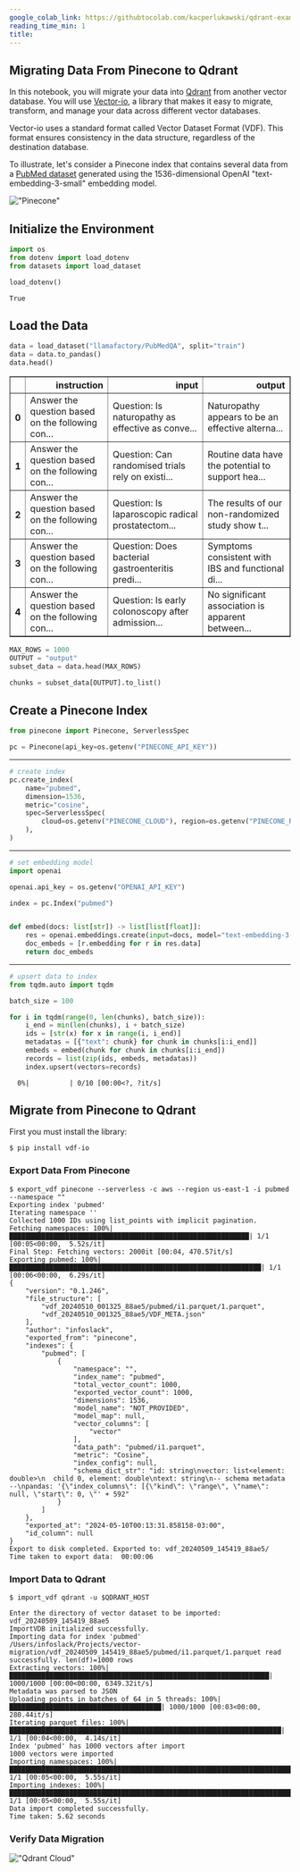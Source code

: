 ```yaml
---
google_colab_link: https://githubtocolab.com/kacperlukawski/qdrant-exam/blob/automate/github-workflows/data-migration/from-pinecone-to-qdrant.ipynb
reading_time_min: 1
title:
---
```


## Migrating Data From Pinecone to Qdrant

In this notebook, you will migrate your data into [Qdrant](https://qdrant.to/cloud) from another vector database.
You will use [Vector-io](https://github.com/AI-Northstar-Tech/vector-io), a library that makes it easy to migrate, transform, and manage your data across different vector databases.

Vector-io uses a standard format called Vector Dataset Format (VDF). This format ensures consistency in the data structure, regardless of the destination database.

To illustrate, let's consider a Pinecone index that contains several data from a [PubMed dataset](https://huggingface.co/datasets/llamafactory/PubMedQA) generated using the 1536-dimensional OpenAI "text-embedding-3-small" embedding model.

!["Pinecone"](imgs/pinecone.png)

## Initialize the Environment

```python
import os
from dotenv import load_dotenv
from datasets import load_dataset

load_dotenv()
```

```
True
```

## Load the Data

```python
data = load_dataset("llamafactory/PubMedQA", split="train")
data = data.to_pandas()
data.head()
```

<div>
<style scoped>
    .dataframe tbody tr th:only-of-type {
        vertical-align: middle;
    }

```
.dataframe tbody tr th {
    vertical-align: top;
}

.dataframe thead th {
    text-align: right;
}
```

</style>
<table border="1" class="dataframe">
  <thead>
    <tr style="text-align: right;">
      <th></th>
      <th>instruction</th>
      <th>input</th>
      <th>output</th>
    </tr>
  </thead>
  <tbody>
    <tr>
      <th>0</th>
      <td>Answer the question based on the following con...</td>
      <td>Question: Is naturopathy as effective as conve...</td>
      <td>Naturopathy appears to be an effective alterna...</td>
    </tr>
    <tr>
      <th>1</th>
      <td>Answer the question based on the following con...</td>
      <td>Question: Can randomised trials rely on existi...</td>
      <td>Routine data have the potential to support hea...</td>
    </tr>
    <tr>
      <th>2</th>
      <td>Answer the question based on the following con...</td>
      <td>Question: Is laparoscopic radical prostatectom...</td>
      <td>The results of our non-randomized study show t...</td>
    </tr>
    <tr>
      <th>3</th>
      <td>Answer the question based on the following con...</td>
      <td>Question: Does bacterial gastroenteritis predi...</td>
      <td>Symptoms consistent with IBS and functional di...</td>
    </tr>
    <tr>
      <th>4</th>
      <td>Answer the question based on the following con...</td>
      <td>Question: Is early colonoscopy after admission...</td>
      <td>No significant association is apparent between...</td>
    </tr>
  </tbody>
</table>
</div>

```python
MAX_ROWS = 1000
OUTPUT = "output"
subset_data = data.head(MAX_ROWS)

chunks = subset_data[OUTPUT].to_list()
```

## Create a Pinecone Index

```python
from pinecone import Pinecone, ServerlessSpec

pc = Pinecone(api_key=os.getenv("PINECONE_API_KEY"))
```

<hr />

```python
# create index
pc.create_index(
    name="pubmed",
    dimension=1536,
    metric="cosine",
    spec=ServerlessSpec(
        cloud=os.getenv("PINECONE_CLOUD"), region=os.getenv("PINECONE_REGION")
    ),
)
```

<hr />

```python
# set embedding model
import openai

openai.api_key = os.getenv("OPENAI_API_KEY")

index = pc.Index("pubmed")


def embed(docs: list[str]) -> list[list[float]]:
    res = openai.embeddings.create(input=docs, model="text-embedding-3-small")
    doc_embeds = [r.embedding for r in res.data]
    return doc_embeds
```

<hr />

```python
# upsert data to index
from tqdm.auto import tqdm

batch_size = 100

for i in tqdm(range(0, len(chunks), batch_size)):
    i_end = min(len(chunks), i + batch_size)
    ids = [str(x) for x in range(i, i_end)]
    metadatas = [{"text": chunk} for chunk in chunks[i:i_end]]
    embeds = embed(chunk for chunk in chunks[i:i_end])
    records = list(zip(ids, embeds, metadatas))
    index.upsert(vectors=records)
```

```
  0%|          | 0/10 [00:00<?, ?it/s]
```

## Migrate from Pinecone to Qdrant

First you must install the library:

```shell
$ pip install vdf-io
```

### Export Data From Pinecone

```shell
$ export_vdf pinecone --serverless -c aws --region us-east-1 -i pubmed --namespace ""
Exporting index 'pubmed'
Iterating namespace ''
Collected 1000 IDs using list_points with implicit pagination.
Fetching namespaces: 100%|████████████████████████████████████████████████████████████| 1/1 [00:05<00:00,  5.52s/it]
Final Step: Fetching vectors: 2000it [00:04, 470.57it/s]
Exporting pubmed: 100%|███████████████████████████████████████████████████████████████| 1/1 [00:06<00:00,  6.29s/it]
{
    "version": "0.1.246",
    "file_structure": [
        "vdf_20240510_001325_88ae5/pubmed/i1.parquet/1.parquet",
        "vdf_20240510_001325_88ae5/VDF_META.json"
    ],
    "author": "infoslack",
    "exported_from": "pinecone",
    "indexes": {
        "pubmed": [
            {
                "namespace": "",
                "index_name": "pubmed",
                "total_vector_count": 1000,
                "exported_vector_count": 1000,
                "dimensions": 1536,
                "model_name": "NOT_PROVIDED",
                "model_map": null,
                "vector_columns": [
                    "vector"
                ],
                "data_path": "pubmed/i1.parquet",
                "metric": "Cosine",
                "index_config": null,
                "schema_dict_str": "id: string\nvector: list<element: double>\n  child 0, element: double\ntext: string\n-- schema metadata --\npandas: '{\"index_columns\": [{\"kind\": \"range\", \"name\": null, \"start\": 0, \"' + 592"
            }
        ]
    },
    "exported_at": "2024-05-10T00:13:31.858158-03:00",
    "id_column": null
}
Export to disk completed. Exported to: vdf_20240509_145419_88ae5/
Time taken to export data:  00:00:06
```

### Import Data to Qdrant

```shell
$ import_vdf qdrant -u $QDRANT_HOST

Enter the directory of vector dataset to be imported: vdf_20240509_145419_88ae5
ImportVDB initialized successfully.
Importing data for index 'pubmed'
/Users/infoslack/Projects/vector-migration/vdf_20240509_145419_88ae5/pubmed/i1.parquet/1.parquet read successfully. len(df)=1000 rows
Extracting vectors: 100%|█████████████████████████████████████████████████████████████████| 1000/1000 [00:00<00:00, 6349.32it/s]
Metadata was parsed to JSON
Uploading points in batches of 64 in 5 threads: 100%|██████████████████████████████████████| 1000/1000 [00:03<00:00, 280.44it/s]
Iterating parquet files: 100%|████████████████████████████████████████████████████████████████████| 1/1 [00:04<00:00,  4.14s/it]
Index 'pubmed' has 1000 vectors after import
1000 vectors were imported
Importing namespaces: 100%|███████████████████████████████████████████████████████████████████████| 1/1 [00:05<00:00,  5.55s/it]
Importing indexes: 100%|██████████████████████████████████████████████████████████████████████████| 1/1 [00:05<00:00,  5.55s/it]
Data import completed successfully.
Time taken: 5.62 seconds
```

### Verify Data Migration

!["Qdrant Cloud"](imgs/qdrant.png)

```python

```
